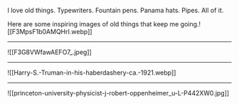 I love old things. Typewriters. Fountain pens. Panama hats. Pipes. All of it.

Here are some inspiring images of old things that keep me going.![[F3MpsF1b0AMQHrI.webp]]
***
![[F3G8VWfawAEFO7_.jpeg]]
***
![[Harry-S.-Truman-in-his-haberdashery-ca.-1921.webp]]
***
![[princeton-university-physicist-j-robert-oppenheimer_u-L-P442XW0.jpg]]
